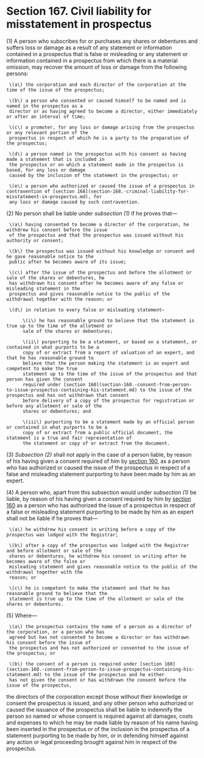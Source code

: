 # Section 167. Civil liability for misstatement in prospectus

\(1\) A person who subscribes for or purchases any shares or debentures and suffers loss or damage as a result of any statement or information contained in a prospectus that is false or misleading or any statement or information contained in a prospectus from which there is a material omission, may recover the amount of loss or damage from the following persons:

     \(a\) the corporation and each director of the corporation at the time of the issue of the prospectus;

     \(b\) a person who consented or caused himself to be named and is named in the prospectus as a  
     director or as having agreed to become a director, either immediately or after an interval of time;

     \(c\) a promoter, for any loss or damage arising from the prospectus or any relevant portion of the   
     prospectus in respect of which he is a party to the preparation of the prospectus;

     \(d\) a person named in the prospectus with his consent as having made a statement that is included in  
     the prospectus or on which a statement made in the prospectus is based, for any loss or damage  
     caused by the inclusion of the statement in the prospectus; or

     \(e\) a person who authorized or caused the issue of a prospectus in contravention of [section 168](section-168.-criminal-liability-for-misstatement-in-prospectus.md), for  
     any loss or damage caused by such contravention.

\(2\) No person shall be liable under _subsection \(1\)_ if he proves that—

     \(a\) having consented to become a director of the corporation, he withdrew his consent before the issue  
     of the prospectus and that the prospectus was issued without his authority or consent;

     \(b\) the prospectus was issued without his knowledge or consent and he gave reasonable notice to the  
     public after he becomes aware of its issue;

     \(c\) after the issue of the prospectus and before the allotment or sale of the shares or debentures, he  
     has withdrawn his consent after he becomes aware of any false or misleading statement in the  
     prospectus and gives reasonable notice to the public of the withdrawal together with the reason; or

     \(d\) in relation to every false or misleading statement—

          \(i\) he has reasonable ground to believe that the statement is true up to the time of the allotment or  
          sale of the shares or debentures;

          \(ii\) purporting to be a statement, or based on a statement, or contained in what purports to be a  
          copy of or extract from a report of valuation of an expert, and that he has reasonable ground to  
          believe that the person making the statement is an expert and competent to make the true  
          statement up to the time of the issue of the prospectus and that person has given the consent  
          required under [section 160](section-160.-consent-from-person-to-issue-prospectus-containing-his-statement.md) to the issue of the prospectus and has not withdrawn that consent  
          before delivery of a copy of the prospectus for registration or before any allotment or sale of the  
          shares or debentures; and

          \(iii\) purporting to be a statement made by an official person or contained in what purports to be a  
          copy of or extract from a public official document, the statement is a true and fair representation of  
          the statement or copy of or extract from the document.

\(3\) _Subsection \(2\)_ shall not apply in the case of a person liable, by reason of his having given a consent required of him by [section 160](section-160.-consent-from-person-to-issue-prospectus-containing-his-statement.md), as a person who has authorized or caused the issue of the prospectus in respect of a false and misleading statement purporting to have been made by him as an expert.

\(4\) A person who, apart from this subsection would under _subsection \(1\)_ be liable, by reason of his having given a consent required by him by [section 160](section-160.-consent-from-person-to-issue-prospectus-containing-his-statement.md) as a person who has authorized the issue of a prospectus in respect of a false or misleading statement purporting to be made by him as an expert shall not be liable if he proves that—

     \(a\) he withdrew his consent in writing before a copy of the prospectus was lodged with the Registrar;

     \(b\) after a copy of the prospectus was lodged with the Registrar and before allotment or sale of the  
     shares or debentures, he withdrew his consent in writing after he becomes aware of the false or  
     misleading statement and gives reasonable notice to the public of the withdrawal together with the  
     reason; or

     \(c\) he is competent to make the statement and that he has reasonable ground to believe that the  
     statement is true up to the time of the allotment or sale of the shares or debentures.

\(5\) Where—

     \(a\) the prospectus contains the name of a person as a director of the corporation, or a person who has  
     agreed but has not consented to become a director or has withdrawn his consent before the issue of  
     the prospectus and has not authorized or consented to the issue of the prospectus; or

     \(b\) the consent of a person is required under [section 160](section-160.-consent-from-person-to-issue-prospectus-containing-his-statement.md) to the issue of the prospectus and he either  
     has not given the consent or has withdrawn the consent before the issue of the prospectus,

the directors of the corporation except those without their knowledge or consent the prospectus is issued, and any other person who authorized or caused the issuance of the prospectus shall be liable to indemnify the person so named or whose consent is required against all damages, costs and expenses to which he may be made liable by reason of his name having been inserted in the prospectus or of the inclusion in the prospectus of a statement purporting to be made by him, or in defending himself against any action or legal proceeding brought against him in respect of the prospectus.

